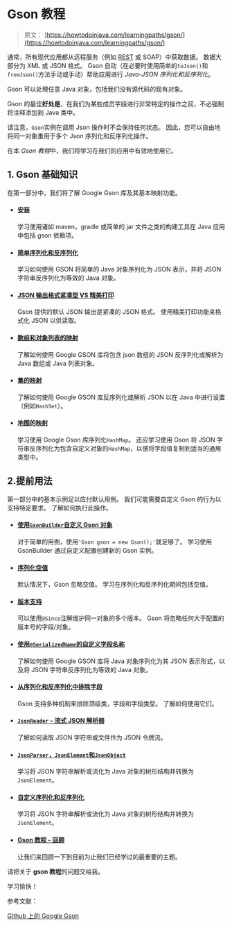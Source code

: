 # Gson 教程

> 原文： [https://howtodoinjava.com/learningpaths/gson/](https://howtodoinjava.com/learningpaths/gson/)

通常，所有现代应用都从远程服务（例如 [REST](https://restfulapi.net) 或 SOAP）中获取数据。 数据大部分为 XML 或 JSON 格式。 Gson 自动（在必要时使用简单的`toJson()`和`fromJson()`方法手动或手动）帮助应用进行 *Java-JSON 序列化和反序列化*。

Gson 可以处理任意 Java 对象，包括我们没有源代码的现有对象。

Gson 的最佳**好处是**，在我们为某些成员字段进行非常特定的操作之前，不必强制将注释添加到 Java 类中。

请注意，`Gson`实例在调用 Json 操作时不会保持任何状态。 因此，您可以自由地将同一对象重用于多个 Json 序列化和反序列化操作。

在本 *Gson 教程*中，我们将学习在我们的应用中有效地使用它。

## 1\. Gson 基础知识

在第一部分中，我们将了解 Google Gson 库及其基本映射功能。

*   #### [安装](https://howtodoinjava.com/gson/gson-installation-maven-gradle-jar/)

    学习使用诸如 maven，gradle 或简单的 jar 文件之类的构建工具在 Java 应用中包括 gson 依赖项。

*   #### [简单序列化和反序列化](https://howtodoinjava.com/gson/gson-serialize-deserialize-json/)

    学习如何使用 GSON 将简单的 Java 对象序列化为 JSON 表示，并将 JSON 字符串反序列化为等效的 Java 对象。

*   #### [JSON 输出格式紧凑型 VS 精美打印](https://howtodoinjava.com/gson/pretty-print-json-output/)

    Gson 提供的默认 JSON 输出是紧凑的 JSON 格式。 使用精美打印功能来格式化 JSON 以供读取。

*   #### [数组和对象列表的映射](https://howtodoinjava.com/gson/gson-parse-json-array/)

    了解如何使用 Google GSON 库将包含 json 数组的 JSON 反序列化或解析为 Java 数组或 Java 列表对象。

*   #### [集的映射](https://howtodoinjava.com/gson/gson-serialize-deserialize-set/)

    了解如何使用 Google GSON 库反序列化或解析 JSON 以在 Java 中进行设置（例如`HashSet`）。

*   #### [地图的映射](https://howtodoinjava.com/gson/gson-serialize-deserialize-hashmap/)

    学习使用 Google Gson 库序列化`HashMap`。 还应学习使用 Gson 将 JSON 字符串反序列化为包含自定义对象的`HashMap`，以便将字段值复制到适当的通用类型中。

## 2.提前用法

第一部分中的基本示例足以应付默认用例。 我们可能需要自定义 Gson 的行为以支持特定要求。 了解如何执行此操作。

*   #### [使用`GsonBuilder`自定义 Gson 对象](https://howtodoinjava.com/gson/gson-gsonbuilder-configuration/) 

    对于简单的用例，使用`'Gson gson = new Gson();'`就足够了。 学习使用 GsonBuilder 通过自定义配置创建新的 Gson 实例。

*   #### [序列化空值](https://howtodoinjava.com/gson/serialize-null-values/)

    默认情况下，Gson 忽略空值。 学习在序列化和反序列化期间包括空值。

*   #### [版本支持](https://howtodoinjava.com/gson/gson-since-version-support/)

    可以使用`@Since`注解维护同一对象的多个版本。 Gson 将忽略任何大于配置的版本号的字段/对象。

*   #### [使用`@SerializedName`的自定义字段名称](https://howtodoinjava.com/gson/gson-serializedname/)

    了解如何使用 Google GSON 库将 Java 对象序列化为其 JSON 表示形式，以及将 JSON 字符串反序列化为等效的 Java 对象。

*   #### [从序列化和反序列化中排除字段](https://howtodoinjava.com/gson/gson-exclude-or-ignore-fields/)

    Gson 支持多种机制来排除顶级类，字段和字段类型。 了解如何使用它们。

*   #### [`JsonReader` – 流式 JSON 解析器](https://howtodoinjava.com/gson/jsonreader-streaming-json-parser/) 

    了解如何读取 JSON 字符串或文件作为 JSON 令牌流。

*   #### [`JsonParser`，`JsonElement`和`JsonObject`](https://howtodoinjava.com/gson/gson-jsonparser/)

    学习将 JSON 字符串解析或流化为 Java 对象的树形结构并转换为`JsonElement`。

*   #### [自定义序列化和反序列化](https://howtodoinjava.com/gson/custom-serialization-deserialization/)

    学习将 JSON 字符串解析或流化为 Java 对象的树形结构并转换为`JsonElement`。

*   #### [Gson 教程 - 回顾](https://howtodoinjava.com/gson/google-gson-tutorial/)

    让我们来回顾一下到目前为止我们已经学过的最重要的主题。

请把关于 **gson 教程**的问题交给我。

学习愉快！

参考文献：

[Github 上的 Google Gson](https://github.com/google/gson)
